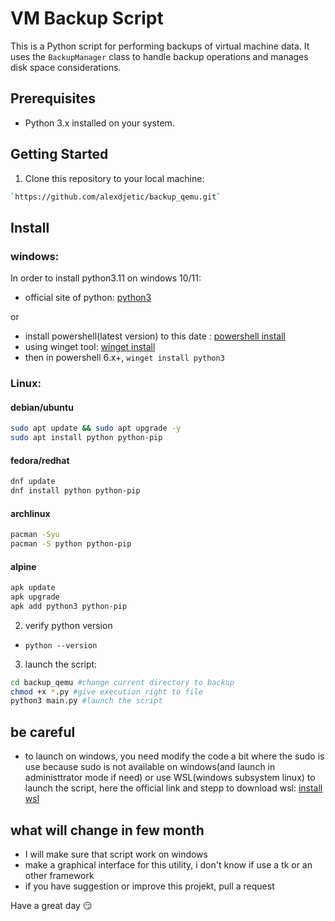 # VM Backup Script

This is a Python script for performing backups of virtual machine data. It uses the `BackupManager` class to handle backup operations and manages disk space considerations.

## Prerequisites

- Python 3.x installed on your system.

## Getting Started

1. Clone this repository to your local machine:

```bash
`https://github.com/alexdjetic/backup_qemu.git`
```

## Install

### windows: 
In order to install python3.11 on windows 10/11:

- official site of python: [python3](https://www.python.org/downloads/)

or

- install powershell(latest version) to this date : [powershell install](https://learn.microsoft.com/en-us/powershell/scripting/install/installing-powershell-on-windows?view=powershell-7.3)
- using winget tool: [winget install](https://learn.microsoft.com/en-us/windows/package-manager/winget/)
- then in powershell 6.x+, `winget install python3`


### Linux:

#### debian/ubuntu
```bash
sudo apt update && sudo apt upgrade -y
sudo apt install python python-pip
```

#### fedora/redhat
```bash
dnf update
dnf install python python-pip
```

#### archlinux
```bash
pacman -Syu
pacman -S python python-pip
```

#### alpine
```bash
apk update
apk upgrade
apk add python3 python-pip
```

2. verify python version
- `python --version`

3. launch the script:
```bash
cd backup_qemu #change current directory to backup
chmod +x *.py #give execution right to file
python3 main.py #launch the script
```

## be careful
- to launch on windows, you need modify the code a bit where the sudo is use because sudo is not available on windows(and launch in administtrator mode if need) or use WSL(windows subsystem linux) to launch the script, here the official link and stepp to download wsl: [install wsl](https://learn.microsoft.com/en-us/windows/wsl/install)

## what will change in few month
- I will make sure that script work on windows
- make a graphical interface for this utility, i don't know if use a tk or an other framework
- if you have suggestion or improve this projekt, pull a request

Have a great day 😏
